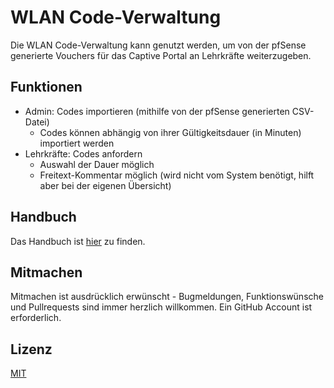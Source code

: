 # WLAN Code-Verwaltung

Die WLAN Code-Verwaltung kann genutzt werden, um von der pfSense generierte Vouchers für das Captive Portal an
Lehrkräfte weiterzugeben.

## Funktionen

* Admin: Codes importieren (mithilfe von der pfSense generierten CSV-Datei)
    * Codes können abhängig von ihrer Gültigkeitsdauer (in Minuten) importiert werden
* Lehrkräfte: Codes anfordern
    * Auswahl der Dauer möglich
    * Freitext-Kommentar möglich (wird nicht vom System benötigt, hilft aber bei der eigenen Übersicht)

## Handbuch

Das Handbuch ist [hier](https://wlan-codes.readthedocs.org) zu finden.

## Mitmachen

Mitmachen ist ausdrücklich erwünscht - Bugmeldungen, Funktionswünsche und Pullrequests sind immer herzlich willkommen.
Ein GitHub Account ist erforderlich.

## Lizenz

[MIT](LICENSE)
